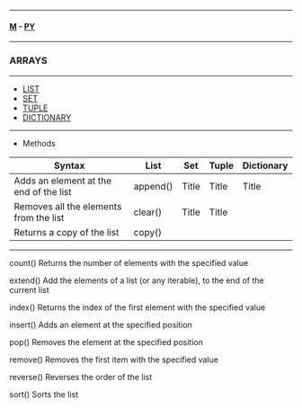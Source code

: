 
---

#### [M](https://github.com/ttltrk/TTT/blob/master/menu.md) - [PY](https://github.com/ttltrk/TTT/blob/master/PY/PY.md)

---

### ARRAYS

---

- [LIST](https://github.com/ttltrk/TTT/blob/master/PY/ARRAYS/LIST/LIST.md)
- [SET](https://github.com/ttltrk/TTT/blob/master/PY/ARRAYS/SET/SET.md)
- [TUPLE](https://github.com/ttltrk/TTT/blob/master/PY/ARRAYS/TUPLE/TUPLE.md)
- [DICTIONARY](https://github.com/ttltrk/TTT/blob/master/PY/ARRAYS/DICT/DICT.md)

---

- Methods

| Syntax                                  | List        | Set         | Tuple       | Dictionary  |
| --------------------------------------- | ----------- | ----------- | ----------- | ----------- |
| Adds an element at the end of the list  | append()    | Title       | Title       | Title       |
| Removes all the elements from the list  | clear()     | Title       | Title       |             |
| Returns a copy of the list              | copy()      |             |             |             |
---




count()
Returns the number of elements with the specified value

extend()
Add the elements of a list (or any iterable), to the end of the current list

index()
Returns the index of the first element with the specified value

insert()
Adds an element at the specified position

pop()
Removes the element at the specified position

remove()
Removes the first item with the specified value

reverse()
Reverses the order of the list

sort()
Sorts the list
